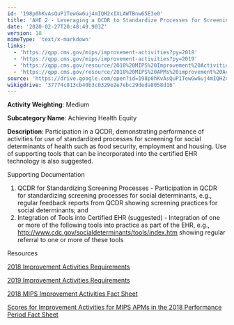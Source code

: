```yaml
---
id: '198p0hKvAsQuP1TewGw6uj4mIQH2xIXLAWTBnw65E3e0'
title: 'AHE 2 - Leveraging a QCDR to Standardize Processes for Screening'
date: '2020-02-27T20:48:49.903Z'
version: 18
mimeType: 'text/x-markdown'
links:
  - 'https://qpp.cms.gov/mips/improvement-activities?py=2018'
  - 'https://qpp.cms.gov/mips/improvement-activities?py=2019'
  - 'https://qpp.cms.gov/resource/2018%20MIPS%20Improvement%20Activities%20Fact%20Sheet'
  - 'https://qpp.cms.gov/resource/2018%20MIPS%20APMs%20improvement%20Activities%20scores%20fact%20sheet'
source: 'https://drive.google.com/open?id=198p0hKvAsQuP1TewGw6uj4mIQH2xIXLAWTBnw65E3e0'
wikigdrive: '37774c813cb40b3c0329e2e7ebc29deda8058d16'
---
```

**Activity Weighting**: Medium

**Subcategory Name**: Achieving Health Equity

**Description**: Participation in a QCDR, demonstrating performance of activities for use of standardized processes for screening for social determinants of health such as food security, employment and housing. Use of supporting tools that can be incorporated into the certified EHR technology is also suggested.

Supporting Documentation

1. QCDR for Standardizing Screening Processes - Participation in QCDR for standardizing screening processes for social determinants, e.g., regular feedback reports from QCDR showing screening practices for social determinants; and
2. Integration of Tools into Certified EHR (suggested) - Integration of one or more of the following tools into practice as part of the EHR, e.g., http://www.cdc.gov/socialdeterminants/tools/index.htm showing regular referral to one or more of these tools

Resources

[2018 Improvement Activities Requirements](https://qpp.cms.gov/mips/improvement-activities?py=2018)

[2019 Improvement Activities Requirements](https://qpp.cms.gov/mips/improvement-activities?py=2019)

[2018 MIPS Improvement Activities Fact Sheet](https://qpp.cms.gov/resource/2018%20MIPS%20Improvement%20Activities%20Fact%20Sheet)

[Scores for Improvement Activities for MIPS APMs in the 2018 Performance Period Fact Sheet](https://qpp.cms.gov/resource/2018%20MIPS%20APMs%20improvement%20Activities%20scores%20fact%20sheet)
